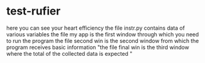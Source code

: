 # test-rufier
here you can see your heart efficiency
the file  instr.py contains data of various variables
the file  my app  is the first window through which you need to run the program 
the file second  win  is the second window  from which the program receives basic information 
"the file  final win  is the third  window where the total of the collected data is expected "
